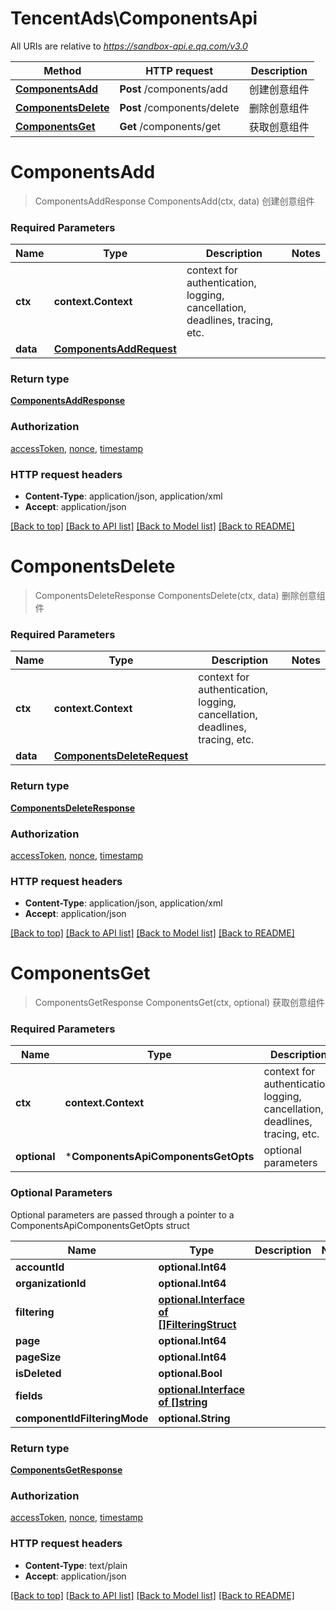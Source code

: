 # TencentAds\ComponentsApi

All URIs are relative to *https://sandbox-api.e.qq.com/v3.0*

Method | HTTP request | Description
------------- | ------------- | -------------
[**ComponentsAdd**](ComponentsApi.md#ComponentsAdd) | **Post** /components/add | 创建创意组件
[**ComponentsDelete**](ComponentsApi.md#ComponentsDelete) | **Post** /components/delete | 删除创意组件
[**ComponentsGet**](ComponentsApi.md#ComponentsGet) | **Get** /components/get | 获取创意组件


# **ComponentsAdd**
> ComponentsAddResponse ComponentsAdd(ctx, data)
创建创意组件

### Required Parameters

Name | Type | Description  | Notes
------------- | ------------- | ------------- | -------------
 **ctx** | **context.Context** | context for authentication, logging, cancellation, deadlines, tracing, etc.
  **data** | [**ComponentsAddRequest**](ComponentsAddRequest.md)|  | 

### Return type

[**ComponentsAddResponse**](ComponentsAddResponse.md)

### Authorization

[accessToken](../README.md#accessToken), [nonce](../README.md#nonce), [timestamp](../README.md#timestamp)

### HTTP request headers

 - **Content-Type**: application/json, application/xml
 - **Accept**: application/json

[[Back to top]](#) [[Back to API list]](../README.md#documentation-for-api-endpoints) [[Back to Model list]](../README.md#documentation-for-models) [[Back to README]](../README.md)

# **ComponentsDelete**
> ComponentsDeleteResponse ComponentsDelete(ctx, data)
删除创意组件

### Required Parameters

Name | Type | Description  | Notes
------------- | ------------- | ------------- | -------------
 **ctx** | **context.Context** | context for authentication, logging, cancellation, deadlines, tracing, etc.
  **data** | [**ComponentsDeleteRequest**](ComponentsDeleteRequest.md)|  | 

### Return type

[**ComponentsDeleteResponse**](ComponentsDeleteResponse.md)

### Authorization

[accessToken](../README.md#accessToken), [nonce](../README.md#nonce), [timestamp](../README.md#timestamp)

### HTTP request headers

 - **Content-Type**: application/json, application/xml
 - **Accept**: application/json

[[Back to top]](#) [[Back to API list]](../README.md#documentation-for-api-endpoints) [[Back to Model list]](../README.md#documentation-for-models) [[Back to README]](../README.md)

# **ComponentsGet**
> ComponentsGetResponse ComponentsGet(ctx, optional)
获取创意组件

### Required Parameters

Name | Type | Description  | Notes
------------- | ------------- | ------------- | -------------
 **ctx** | **context.Context** | context for authentication, logging, cancellation, deadlines, tracing, etc.
 **optional** | ***ComponentsApiComponentsGetOpts** | optional parameters | nil if no parameters

### Optional Parameters
Optional parameters are passed through a pointer to a ComponentsApiComponentsGetOpts struct

Name | Type | Description  | Notes
------------- | ------------- | ------------- | -------------
 **accountId** | **optional.Int64**|  | 
 **organizationId** | **optional.Int64**|  | 
 **filtering** | [**optional.Interface of []FilteringStruct**](FilteringStruct.md)|  | 
 **page** | **optional.Int64**|  | 
 **pageSize** | **optional.Int64**|  | 
 **isDeleted** | **optional.Bool**|  | 
 **fields** | [**optional.Interface of []string**](string.md)|  | 
 **componentIdFilteringMode** | **optional.String**|  | 

### Return type

[**ComponentsGetResponse**](ComponentsGetResponse.md)

### Authorization

[accessToken](../README.md#accessToken), [nonce](../README.md#nonce), [timestamp](../README.md#timestamp)

### HTTP request headers

 - **Content-Type**: text/plain
 - **Accept**: application/json

[[Back to top]](#) [[Back to API list]](../README.md#documentation-for-api-endpoints) [[Back to Model list]](../README.md#documentation-for-models) [[Back to README]](../README.md)

